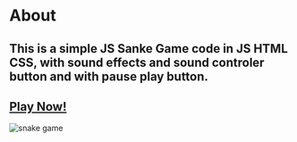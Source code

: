# About
## This is a simple JS Sanke Game code in JS HTML CSS, with sound effects and sound controler button and with pause play button.
## [Play Now!](https://js-simple-snake-game.netlify.app/)
![snake game](https://github.com/user-attachments/assets/cf35f7fe-bc70-47e5-8cde-dd92179b7209)
